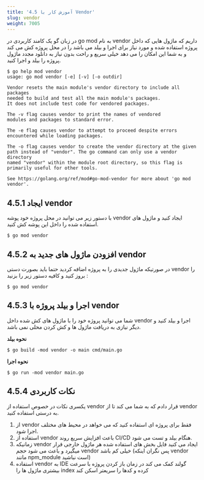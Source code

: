 ```yaml
---
title: '4.5 آموزش کار با Vendor'
slug: vendor
weight: 7005
---
```


در زبان گو یک کامند کاربردی در go mod به نام vendor داریم که ماژول هایی که داخل پروژه استفاده شده و مورد نیاز برای اجرا و بیلد می باشد را در محل پروژه کش می کند و به شما این امکان را می دهد خیلی سریع و راحت بدون نیاز به دانلود مجدد ماژول پروژه را بیلد و اجرا کنید. 

```shell
$ go help mod vendor
usage: go mod vendor [-e] [-v] [-o outdir]

Vendor resets the main module's vendor directory to include all packages
needed to build and test all the main module's packages.
It does not include test code for vendored packages.

The -v flag causes vendor to print the names of vendored
modules and packages to standard error.

The -e flag causes vendor to attempt to proceed despite errors
encountered while loading packages.

The -o flag causes vendor to create the vendor directory at the given
path instead of "vendor". The go command can only use a vendor directory
named "vendor" within the module root directory, so this flag is
primarily useful for other tools.

See https://golang.org/ref/mod#go-mod-vendor for more about 'go mod vendor'.

```

## 4.5.1 ایجاد vendor

با دستور زیر می توانید در محل پروژه خود پوشه vendor ایجاد کنید و ماژول های استفاده شده را داخل این پوشه کش کنید.

```shell
$ go mod vendor
```


## 4.5.2 افزودن ماژول های جدید به vendor

در صورتیکه ماژول جدیدی را به پروژه اضافه کردید حتما باید بصورت دستی vendor را بروز کنید و کافیه دستور زیر را بزنید :

```shell
$ go mod vendor
```

## 4.5.3 اجرا و بیلد پروژه با vendor

شما می توانید پروژه خود را با ماژول های کش شده داخل vendor اجرا و بیلد کنید و دیگر نیازی به دریافت ماژول ها و کش کردن محلی نمی باشد.

**نحوه بیلد** 
```shell
$ go build -mod vendor -o main cmd/main.go
```

**نحوه اجرا**
```shell
$ go run -mod vendor main.go
```


## 4.5.4 نکات کاربردی

یکسری نکات در خصوص استفاده از vendor قرار دادم که به شما می کند تا از vendor به درستی استفاده کنید.

1. از vendor فقط برای پروژه ای استفاده کنید که می خواهد در محیط های مختلف اجرا شود.
2. استفاده از vendor باعث افزایش سریع روند CI/CD هنگام بیلد و تست می شود.
3. زمانیکه vendor ایجاد می کنید فایل بخش های استفاده شده هر ماژول خارجی قرار میگیرد و باعث می شود حجم vendor خیلی کم باشد (پس نگران اینکه vendor مانند npm_module است نباشید)
4. استفاده vendor به IDE گولند کمک می کند در زمان باز کردن پروژه با سرعت بیشتری ماژول ها را index کرده و کدها را سریعتر اسکن کند
